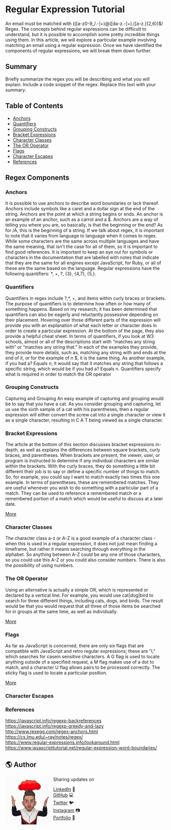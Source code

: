 # Regular Expression Tutorial

An email must be matched with (([a-z0-9_/.-]+)@([da-z\.-]+)\.([a-z\.]{2,6})$/ Regex. The concepts behind regular expressions can be difficult to understand, but it is possible to accomplish some pretty incredible things using them. In this article, we will explore a particular example involving matching an email using a regular expression. Once we have identified the components of regular expressions, we will break them down further.

## Summary

Briefly summarize the regex you will be describing and what you will explain. Include a code snippet of the regex. Replace this text with your summary.

## Table of Contents

- [Anchors](#anchors)
- [Quantifiers](#quantifiers)
- [Grouping Constructs](#grouping-constructs)
- [Bracket Expressions](#bracket-expressions)
- [Character Classes](#character-classes)
- [The OR Operator](#the-or-operator)
- [Flags](#flags)
- [Character Escapes](#character-escapes)
- [References](#references)

## Regex Components

### Anchors
It is possible to use anchors to describe word boundaries or lack thereof. Anchors include symbols like a caret and a dollar sign at the end of the string. Anchors are the point at which a string begins or ends. An anchor is an example of an anchor, such as a carrot and a $. Anchors are a way of telling you where you are, so basically, is that the beginning or the end? As for /A, this is the beginning of a string. If we talk about regex, it is important to note that it varies from language to language when it comes to regex. While some characters are the same across multiple languages and have the same meaning, that isn't the case for all of them, so it is important to find good references. It is important to keep an eye out for symbols or characters in the documentation that are labelled with notes that indicate that they are the same for all engines except JavaScript, for Ruby, or all of these are the same based on the language. Regular expressions have the following quantifiers: *, +, ?, {3}, {4,7}, {5,}.

### Quantifiers
Quantifiers in regex include ?,*, +, and items within curly braces or brackets. The purpose of quantifiers is to determine how often or how many of something happens. Based on my research, it has been determined that quantifiers can also be eagerly and reluctantly possessive depending on their placement. Hovering over those different parts of the expression will provide you with an explanation of what each letter or character does in order to create a particular expression. At the bottom of the page, they also provide a helpful cheat sheet. In terms of quantifiers, if you look at W3 schools, almost or all of the descriptions start with “matches any string with” or “matches any string that.” In each of the examples they provide, they provide more details, such as, matching any string with and ends at the end of it, or for the example of n $, it is the same thing. As another example, if you had a? Equals n, it would say that it matches any string that follows a specific string, which would be if you had a? Equals n. Quantifiers specify what is required in order to match the OR operator

### Grouping Constructs
Capturing and Grouping An easy example of capturing and grouping would be to say that you have a cat. As you consider grouping and capturing, let us use the sixth sample of a cat with his parentheses, then a regular expression will either convert the screw cat into a single character or view it as a single character, resulting in C A T being viewed as a single character.

### Bracket Expressions
The article at the bottom of this section discusses bracket expressions in-depth, as well as explains the differences between square brackets, curly braces, and parentheses. When brackets are present, the viewer, user, or program is instructed to determine if any individual characters are similar within the brackets. With the curly braces, they do something a little bit different their job is to say or define a specific number of things to match. So, for example, you could say I want to match exactly two times this one example. In terms of parentheses, these are remembered matches. They are useful whenever you wish to do something with a particular part of a match. They can be used to reference a remembered match or a remembered portion of a match which would be useful to discuss at a later date.

<a href="https://javascript.plainenglish.io/regular-expressions-brackets-f2d6f69ffe13">More</a>

### Character Classes
The character class a-z or A-Z is a good example of a character class - when this is used in a regular expression, it does not just mean finding a timeframe, but rather it means searching through everything in the alphabet. So anything between A-Z could be any one of those characters, so you could use this A-Z or you could also consider numbers. There is also the possibility of using numbers.

### The OR Operator
Using an alternative is actually a simple OR, which is represented or declared by a vertical line. For example, you would use cat|dog|bird to search for three different things, including cats, dogs, and birds. The result would be that you would request that all three of those items be searched for in groups at the same time, as well as individually.

<a href="https://javascript.info/regexp-alternation">More</a>

### Flags
As far as JavaScript is concerned, there are only six flags that are compatible with JavaScript and retro regular expressions; these are "I," which searches for casein sensitive characters. A G flag is used to locate anything outside of a specified request, a M flag makes use of a dot to match, and a character U flag allows pairs to be processed correctly. The sticky flag is used to locate a particular position.

<a href="https://javascript.info/regexp-introduction">More</a>

### Character Escapes

### References

https://javascript.info/regexp-backreferences  </br> 
https://javascript.info/regexp-greedy-and-lazy  </br> 
http://www.rexegg.com/regex-anchors.html </br> 
https://cs.lmu.edu/~ray/notes/regex/  </br>
https://www.regular-expressions.info/lookaround.html </br>
https://www.javascripttutorial.net/regular-expression-word-boundaries/

## 🌎 Author
<img align="left" width="150" height="150" src="Icon.gif">
Sharing updates on

<a href="https://www.linkedin.com/in/vimukthi-gunasekara/">LinkedIn</a> 💼 </br>
<a href="https://github.com/VimukthiGunasekara">GitHub</a> 💻 </br>
<a href="https://twitter.com/Vimu_Gunasekara">Twitter</a> 🐦 </br>
<a href="https://www.instagram.com/vimukthi_gunasekaraa/">Instagram</a> 📷 </br>
<a href="https://vimukthigunasekara.github.io/react-portfolio/">Portfolio</a> 🧔 </br>

